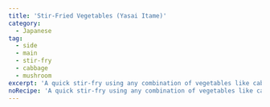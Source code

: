 ```yaml
---
title: 'Stir-Fried Vegetables (Yasai Itame)'
category:
  - Japanese
tag:
  - side
  - main
  - stir-fry
  - cabbage
  - mushroom
excerpt: 'A quick stir-fry using any combination of vegetables like cabbage, carrots, and bell mushrooms, seasoned with soy sauce and garlic.'
noRecipe: 'A quick stir-fry using any combination of vegetables like cabbage, carrots, and bell mushrooms, seasoned with soy sauce and garlic.'
---
```

